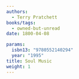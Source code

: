 ```yaml
---
authors:
  - Terry Pratchett
books/tags:
  - owned-but-unread
date: 1800-04-08

params:
  isbn13: "9780552140294"
  year: "1995"
title: Soul Music
weight: 1
---
```


<!--more-->
